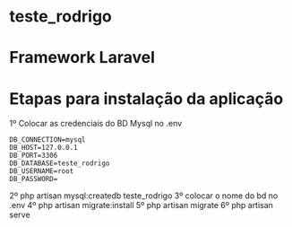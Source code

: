 # teste_rodrigo

# Framework Laravel 

# Etapas para instalação da aplicação

1º Colocar as credenciais do BD Mysql no .env
	
	DB_CONNECTION=mysql
	DB_HOST=127.0.0.1
	DB_PORT=3306
	DB_DATABASE=teste_rodrigo
	DB_USERNAME=root
	DB_PASSWORD=
	
2º php artisan mysql:createdb teste_rodrigo
3º colocar o nome do bd no .env
4º php artisan migrate:install
5º php artisan migrate
6º php artisan serve

